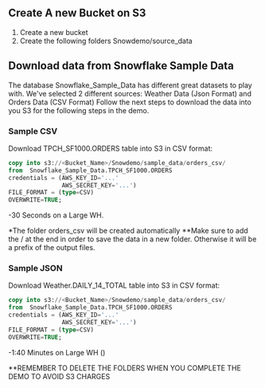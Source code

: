 ## Create A new Bucket on S3
1. Create a new bucket
2. Create the following folders Snowdemo/source_data

## Download data from Snowflake Sample Data
The database Snowflake_Sample_Data has different great datasets to play with.
We've selected 2 different sources: Weather Data (Json Format) and Orders Data (CSV Format)
Follow the next steps to download the data into you S3 for the following steps in the demo.

### Sample CSV
Download TPCH_SF1000.ORDERS table into S3 in CSV format:


```sql
copy into s3://<Bucket_Name>/Snowdemo/sample_data/orders_csv/
from  Snowflake_Sample_Data.TPCH_SF1000.ORDERS
credentials = (AWS_KEY_ID='...' 
               AWS_SECRET_KEY='...')
FILE_FORMAT = (type=CSV)
OVERWRITE=TRUE;
```
-30 Seconds on a Large WH.

*The folder orders_csv will be created automatically
**Make sure to add the / at the end in order to save the data in a new folder. Otherwise it will be a prefix of the output files.

### Sample JSON
Download Weather.DAILY_14_TOTAL table into S3 in CSV format:

```sql
copy into s3://<Bucket_Name>/Snowdemo/sample_data/orders_csv/
from  Snowflake_Sample_Data.TPCH_SF1000.ORDERS
credentials = (AWS_KEY_ID='...' 
               AWS_SECRET_KEY='...')
FILE_FORMAT = (type=CSV)
OVERWRITE=TRUE;
```
-1:40 Minutes on Large WH ()


**REMEMBER TO DELETE THE FOLDERS WHEN YOU COMPLETE THE DEMO TO AVOID S3 CHARGES
